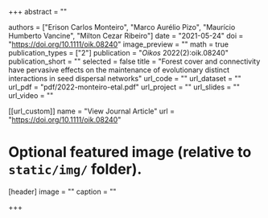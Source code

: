 +++
abstract = ""

authors = ["Erison Carlos Monteiro", "Marco Aurélio Pizo", "Maurício Humberto Vancine", "Milton Cezar Ribeiro"]
date = "2021-05-24"
doi = "https://doi.org/10.1111/oik.08240"
image_preview = ""
math = true
publication_types = ["2"]
publication = "*Oikos* 2022(2):oik.08240"
publication_short = ""
selected = false
title = "Forest cover and connectivity have pervasive effects on the maintenance of evolutionary distinct interactions in seed dispersal networks"
url_code = ""
url_dataset = ""
url_pdf = "pdf/2022-monteiro-etal.pdf"
url_project = ""
url_slides = ""
url_video = ""

[[url_custom]]
name = "View Journal Article"
url = "https://doi.org/10.1111/oik.08240"

# Optional featured image (relative to `static/img/` folder).
[header]
image = ""
caption = ""

+++